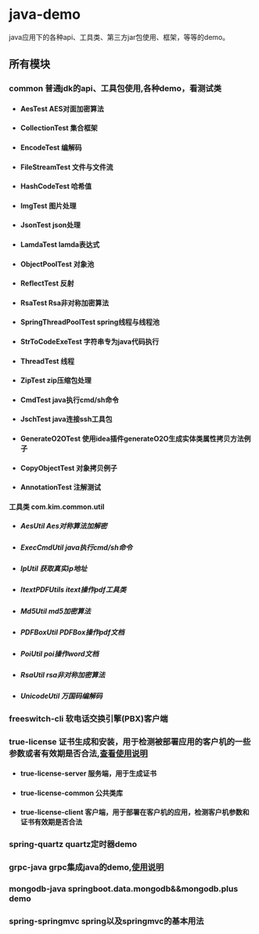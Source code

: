 # java-demo
java应用下的各种api、工具类、第三方jar包使用、框架，等等的demo。
## 所有模块
### common   普通jdk的api、工具包使用,各种demo，看测试类
- #### AesTest                AES对面加密算法
- #### CollectionTest         集合框架
- #### EncodeTest             编解码
- #### FileStreamTest         文件与文件流
- #### HashCodeTest           哈希值
- #### ImgTest                图片处理
- #### JsonTest               json处理
- #### LamdaTest              lamda表达式
- #### ObjectPoolTest         对象池
- #### ReflectTest            反射
- #### RsaTest                Rsa非对称加密算法
- #### SpringThreadPoolTest   spring线程与线程池
- #### StrToCodeExeTest       字符串专为java代码执行
- #### ThreadTest             线程
- #### ZipTest                zip压缩包处理
- #### CmdTest                java执行cmd/sh命令
- #### JschTest               java连接ssh工具包  
- #### GenerateO2OTest        使用idea插件generateO2O生成实体类属性拷贝方法例子
- #### CopyObjectTest         对象拷贝例子
- #### AnnotationTest         注解测试 
#### 工具类  com.kim.common.util
- ##### AesUtil         Aes对称算法加解密
- ##### ExecCmdUtil     java执行cmd/sh命令
- ##### IpUtil          获取真实ip地址
- ##### ItextPDFUtils   itext操作pdf工具类
- ##### Md5Util         md5加密算法
- ##### PDFBoxUtil      PDFBox操作pdf文档
- ##### PoiUtil         poi操作word文档
- ##### RsaUtil         rsa非对称加密算法
- ##### UnicodeUtil     万国码编解码
### freeswitch-cli    软电话交换引擎(PBX)客户端
### true-license   证书生成和安装，用于检测被部署应用的客户机的一些参数或者有效期是否合法,[查看使用说明](./TRUE-LICENSE.md)
- #### true-license-server   服务端，用于生成证书
- #### true-license-common   公共类库
- #### true-license-client   客户端，用于部署在客户机的应用，检测客户机参数和证书有效期是否合法
### spring-quartz    quartz定时器demo
### grpc-java        grpc集成java的demo,[使用说明](./GRPC-JAVA.md)
### mongodb-java     springboot.data.mongodb&&mongodb.plus demo
### spring-springmvc  spring以及springmvc的基本用法